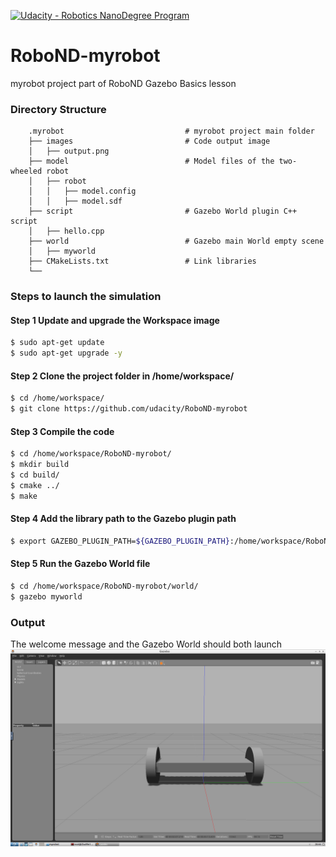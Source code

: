 [![Udacity - Robotics NanoDegree Program](https://s3-us-west-1.amazonaws.com/udacity-robotics/Extra+Images/RoboND_flag.png)](https://www.udacity.com/robotics)
# RoboND-myrobot
myrobot project part of RoboND Gazebo Basics lesson

### Directory Structure
```
    .myrobot                           # myrobot project main folder 
    ├── images                         # Code output image                   
    │   ├── output.png
    ├── model                          # Model files of the two-wheeled robot
    │   ├── robot
    │   │   ├── model.config
    │   │   ├── model.sdf
    ├── script                         # Gazebo World plugin C++ script      
    │   ├── hello.cpp
    ├── world                          # Gazebo main World empty scene
    │   ├── myworld
    ├── CMakeLists.txt                 # Link libraries 
    └──                              
```

### Steps to launch the simulation

#### Step 1 Update and upgrade the Workspace image
```sh
$ sudo apt-get update
$ sudo apt-get upgrade -y
```

#### Step 2 Clone the project folder in /home/workspace/
```sh
$ cd /home/workspace/
$ git clone https://github.com/udacity/RoboND-myrobot
```

#### Step 3 Compile the code
```sh
$ cd /home/workspace/RoboND-myrobot/
$ mkdir build
$ cd build/
$ cmake ../
$ make
```

#### Step 4 Add the library path to the Gazebo plugin path  
```sh
$ export GAZEBO_PLUGIN_PATH=${GAZEBO_PLUGIN_PATH}:/home/workspace/RoboND-myrobot/build
```

#### Step 5 Run the Gazebo World file  
```sh
$ cd /home/workspace/RoboND-myrobot/world/
$ gazebo myworld
```

### Output
The welcome message and the Gazebo World should both launch 
![alt text](images/output.png)


    
 
